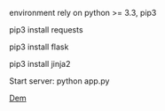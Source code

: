 environment rely on python >= 3.3, pip3 


pip3 install requests

pip3 install flask

pip3 install jinja2


Start server:  python app.py

<a href="http://pan.5inb4d.com" target="_blank">Dem</a>

